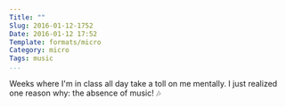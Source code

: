 ```yaml
---
Title: ""
Slug: 2016-01-12-1752
Date: 2016-01-12 17:52
Template: formats/micro
Category: micro
Tags: music
...
```


Weeks where I'm in class all day take a toll on me mentally. I just realized one
reason why: the absence of music! 🎶
